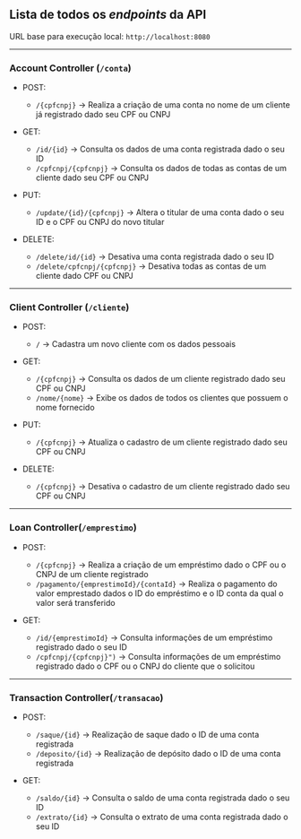 ## Lista de todos os _endpoints_ da API

URL base para execução local: `http://localhost:8080`

-------------------

### Account Controller (`/conta`)

- POST:
  - `/{cpfcnpj}` -> Realiza a criação de uma conta no nome de um cliente já registrado dado seu CPF ou CNPJ

- GET:
  - `/id/{id}` -> Consulta os dados de uma conta registrada dado o seu ID
  - `/cpfcnpj/{cpfcnpj}` -> Consulta os dados de todas as contas de um cliente dado seu CPF ou CNPJ

- PUT:
  - `/update/{id}/{cpfcnpj}` -> Altera o titular de uma conta dado o seu ID e o CPF ou CNPJ do novo titular

- DELETE:
  - `/delete/id/{id}` -> Desativa uma conta registrada dado o seu ID
  - `/delete/cpfcnpj/{cpfcnpj}` -> Desativa todas as contas de um cliente dado CPF ou CNPJ

-------------------

### Client Controller (`/cliente`)
	
- POST:
  - `/` -> Cadastra um novo cliente com os dados pessoais

- GET:
  - `/{cpfcnpj}` ->  Consulta os dados de um cliente registrado dado seu CPF ou CNPJ
  - `/nome/{nome}` -> Exibe os dados de todos os clientes que possuem o nome fornecido

- PUT:
  - `/{cpfcnpj}` -> Atualiza o cadastro de um cliente registrado dado seu CPF ou CNPJ

- DELETE:
  - `/{cpfcnpj}` -> Desativa o cadastro de um cliente registrado dado seu CPF ou CNPJ

-------------------

### Loan Controller(`/emprestimo`)

- POST: 
  - `/{cpfcnpj}` -> Realiza a criação de um empréstimo dado o CPF ou o CNPJ de um cliente registrado
  - `/pagamento/{emprestimoId}/{contaId}` -> Realiza o pagamento do valor emprestado dados o ID do empréstimo e o ID conta da qual o valor será transferido

- GET:
  - `/id/{emprestimoId}` -> Consulta informações de um empréstimo registrado dado o seu ID
  - `/cpfcnpj/{cpfcnpj}")` -> Consulta informações de um empréstimo registrado dado o CPF ou o CNPJ do cliente que o solicitou

-------------------

### Transaction Controller(`/transacao`)

- POST: 
  - `/saque/{id}` -> Realização de saque dado o ID de uma conta registrada
  - `/deposito/{id}` -> Realização de depósito dado o ID de uma conta registrada

- GET:
  - `/saldo/{id}` -> Consulta o saldo de uma conta registrada dado o seu ID
  - `/extrato/{id}` -> Consulta o extrato de uma conta registrada dado o seu ID
